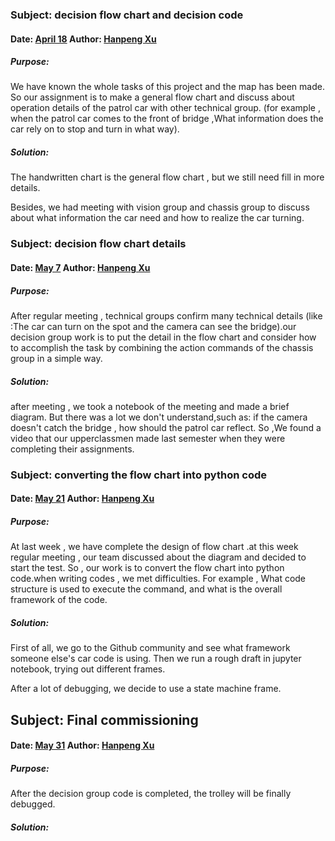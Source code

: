 ### Subject: decision flow chart and decision code

#### Date: <u>April 18</u>   Author: <u>Hanpeng Xu</u>

##### Purpose: 

We have known the whole tasks of this project and the map has been made. So our assignment is to make a general flow chart and discuss about operation details of the patrol car with other technical group. (for example , when the patrol car comes to the front of bridge ,What information does the car rely on to stop and turn in what way).

##### Solution:

The handwritten chart is the general flow chart , but we still need fill in more details.

Besides, we had meeting with vision group and chassis group to discuss about what information the car need and how to realize the car turning.


### Subject: decision flow chart details

#### Date: <u>May 7</u>   Author: <u>Hanpeng Xu</u>

##### Purpose: 

After regular meeting , technical groups confirm many technical details (like :The car can turn on the spot and the camera can see the bridge).our decision group work is to put the detail in the flow chart and consider how to accomplish the task by combining the action commands of the chassis group in a simple way.

##### Solution:
after meeting , we took a notebook of the meeting and made a brief diagram. But there was a lot we don't understand,such as: if the camera doesn't catch the bridge , how should the patrol car reflect. So ,We found a video that our upperclassmen made last semester when they were completing their assignments.

### Subject: converting the flow chart into python code

#### Date: <u>May 21</u>   Author: <u>Hanpeng Xu</u>

##### Purpose: 

At last week , we have complete the design of flow chart .at this week regular meeting , our team discussed about the diagram and decided to start the test. So , our work is to convert the flow chart into python code.when writing codes , we met difficulties. For example , What code structure is used to execute the command, and what is the overall framework of the code.

##### Solution:
First of all, we go to the Github community and see what framework someone else's car code is using. Then we run a rough draft in jupyter notebook, trying out different frames.

After a lot of debugging, we decide to use a state machine frame.


## Subject: Final commissioning

#### Date: <u>May 31</u>   Author: <u>Hanpeng Xu</u>

##### Purpose: 

After the decision group code is completed, the trolley will be finally debugged.

##### Solution: